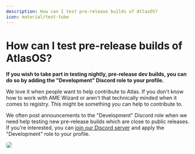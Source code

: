 ```yaml
---
description: How can I test pre-release builds of AtlasOS?
icon: material/test-tube
---
```


# How can I test pre-release builds of AtlasOS?

**If you wish to take part in testing nightly, pre-release dev builds, you can do so by adding the "Development" Discord role to your profile.**

We love it when people want to help contribute to Atlas. If you don't know how to work with AME Wizard or aren't that technically minded when it comes to registry. This might be something you can help to contribute to.

We often post announcements to the "Development" Discord role when we need help testing new pre-release builds which are close to public releases. If you're interested, you can [join our Discord server](https://discord.atlasos.net/) and apply the "Development" role to your profile.

<img src="/assets/images/discord-development-role.png" style="border-radius:5px" />
